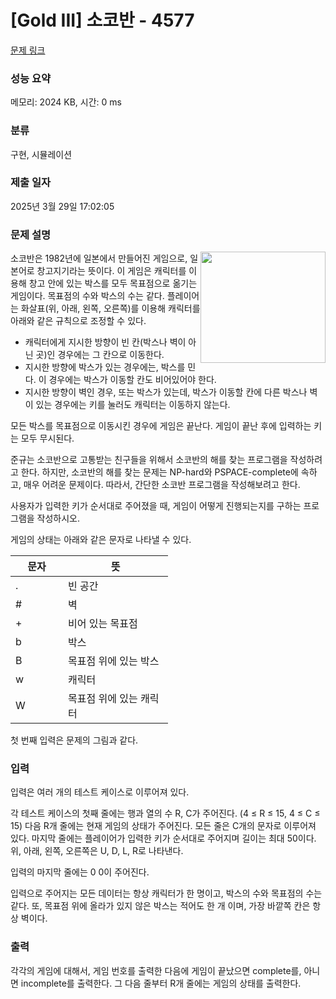 # [Gold III] 소코반 - 4577 

[문제 링크](https://www.acmicpc.net/problem/4577) 

### 성능 요약

메모리: 2024 KB, 시간: 0 ms

### 분류

구현, 시뮬레이션

### 제출 일자

2025년 3월 29일 17:02:05

### 문제 설명

<p><img alt="" src="https://www.acmicpc.net/upload/images/example.png" style="float:right; height:178px; width:200px">소코반은 1982년에 일본에서 만들어진 게임으로, 일본어로 창고지기라는 뜻이다. 이 게임은 캐릭터를 이용해 창고 안에 있는 박스를 모두 목표점으로 옮기는 게임이다. 목표점의 수와 박스의 수는 같다. 플레이어는 화살표(위, 아래, 왼쪽, 오른쪽)를 이용해 캐릭터를 아래와 같은 규칙으로 조정할 수 있다.</p>

<ul>
	<li>캐릭터에게 지시한 방향이 빈 칸(박스나 벽이 아닌 곳)인 경우에는 그 칸으로 이동한다.</li>
	<li>지시한 방향에 박스가 있는 경우에는, 박스를 민다. 이 경우에는 박스가 이동할 칸도 비어있어야 한다.</li>
	<li>지시한 방향이 벽인 경우, 또는 박스가 있는데, 박스가 이동할 칸에 다른 박스나 벽이 있는 경우에는 키를 눌러도 캐릭터는 이동하지 않는다.</li>
</ul>

<p>모든 박스를 목표점으로 이동시킨 경우에 게임은 끝난다. 게임이 끝난 후에 입력하는 키는 모두 무시된다.</p>

<p>준규는 소코반으로 고통받는 친구들을 위해서 소코반의 해를 찾는 프로그램을 작성하려고 한다. 하지만, 소코반의 해를 찾는 문제는 NP-hard와 PSPACE-complete에 속하고, 매우 어려운 문제이다. 따라서, 간단한 소코반 프로그램을 작성해보려고 한다.</p>

<p>사용자가 입력한 키가 순서대로 주어졌을 때, 게임이 어떻게 진행되는지를 구하는 프로그램을 작성하시오.</p>

<p>게임의 상태는 아래와 같은 문자로 나타낼 수 있다.</p>

<table class="table table-bordered" style="width:50%">
	<thead>
		<tr>
			<th style="width:20%">문자</th>
			<th style="width:40%">뜻</th>
		</tr>
	</thead>
	<tbody>
		<tr>
			<td>.</td>
			<td>빈 공간</td>
		</tr>
		<tr>
			<td>#</td>
			<td>벽</td>
		</tr>
		<tr>
			<td>+</td>
			<td>비어 있는 목표점</td>
		</tr>
		<tr>
			<td>b</td>
			<td>박스</td>
		</tr>
		<tr>
			<td>B</td>
			<td>목표점 위에 있는 박스</td>
		</tr>
		<tr>
			<td>w</td>
			<td>캐릭터</td>
		</tr>
		<tr>
			<td>W</td>
			<td>목표점 위에 있는 캐릭터</td>
		</tr>
	</tbody>
</table>

<p>첫 번째 입력은 문제의 그림과 같다.</p>

### 입력 

 <p>입력은 여러 개의 테스트 케이스로 이루어져 있다.</p>

<p>각 테스트 케이스의 첫째 줄에는 행과 열의 수 R, C가 주어진다. (4 ≤ R ≤ 15, 4 ≤ C ≤ 15) 다음 R개 줄에는 현재 게임의 상태가 주어진다. 모든 줄은 C개의 문자로 이루어져 있다. 마지막 줄에는 플레이어가 입력한 키가 순서대로 주어지며 길이는 최대 50이다. 위, 아래, 왼쪽, 오른쪽은 U, D, L, R로 나타낸다.</p>

<p>입력의 마지막 줄에는 0 0이 주어진다.</p>

<p>입력으로 주어지는 모든 데이터는 항상 캐릭터가 한 명이고, 박스의 수와 목표점의 수는 같다. 또, 목표점 위에 올라가 있지 않은 박스는 적어도 한 개 이며, 가장 바깥쪽 칸은 항상 벽이다.</p>

### 출력 

 <p>각각의 게임에 대해서, 게임 번호를 출력한 다음에 게임이 끝났으면 complete를, 아니면 incomplete를 출력한다. 그 다음 줄부터 R개 줄에는 게임의 상태를 출력한다.</p>

